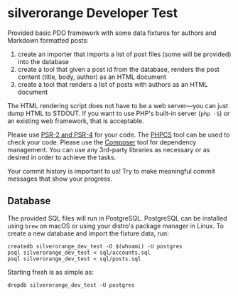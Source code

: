silverorange Developer Test
===========================

Provided basic PDO framework with some data fixtures for authors and Markdown
formatted posts:

 1. create an importer that imports a list of post files (some will be
    provided) into the database
 2. create a tool that given a post id from the database, renders the post
    content (title, body, author) as an HTML document
 3. create a tool that renders a list of posts with authors as an HTML document

The HTML rendering script does not have to be a web server—you can just dump
HTML to STDOUT. If you want to use PHP's built-in server (`php -S`) or an
existing web framework, that is acceptable.

Please use [PSR-2 and PSR-4](http://www.php-fig.org/psr/) for your code. The
[PHPCS](https://github.com/squizlabs/PHP_CodeSniffer) tool can be used to check
your code. Please use the [Composer](https://getcomposer.org/) tool for
dependency management. You can use any 3rd-party libraries as necessary or
as desired in order to achieve the tasks.

Your commit history is important to us! Try to make meaningful commit messages
that show your progress.

Database
--------
The provided SQL files will run in PostgreSQL. PostgreSQL can be installed
using `brew` on macOS or using your distro's package manager in Linux. To
create a new database and import the fixture data, run:

```
createdb silverorange_dev_test -O $(whoami) -U postgres
psql silverorange_dev_test < sql/accounts.sql
psql silverorange_dev_test < sql/posts.sql
```

Starting fresh is as simple as:
```
dropdb silverorange_dev_test -U postgres
```
